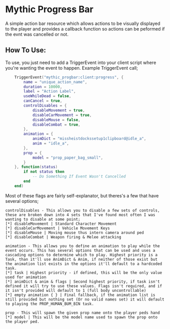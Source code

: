 # Mythic Progress Bar
A simple action bar resource which allows actions to be visually displayed to the player and provides a callback function so actions can be peformed if the evnt was cancelled or not.

## How To Use:
To use, you just need to add a TriggerEvent into your client script where you're wanting the event to happen. Example TriggerEvent call;

```lua
    TriggerEvent("mythic_progbar:client:progress", {
        name = "unique_action_name",
        duration = 10000,
        label = "Action Label",
        useWhileDead = false,
        canCancel = true,
        controlDisables = {
            disableMovement = true,
            disableCarMovement = true,
            disableMouse = false,
            disableCombat = true,
        },
        animation = {
            animDict = "missheistdockssetup1clipboard@idle_a",
            anim = "idle_a",
        },
        prop = {
            model = "prop_paper_bag_small",
        }
    }, function(status)
        if not status then
            -- Do Something If Event Wasn't Cancelled
        end
    end)
```

Most of these flags are fairly self-explanator, but theres's a few that have several options;

```
controlDisables - This allows you to disable a few sets of controls, these are broken down into 4 sets that I've found most often I was wanting to disable at some point;
[*] disableMovement | Standard Character Movement
[*] disableCarMovement | Vehicle Movement Keys
[*] disableMouse | Moving mouse thus intern camera around ped
[*] disableCombat | Weapon firing & Melee attacking
```

```
animation - This allows you to define an animation to play while the event occurs. This has several options that can be used and uses a cascading options to determine which to play. Highest priority is a Task, than it'll use AnimDict & Anim, if neither of those exist but the animation list exists in the options it'll default to a hardcoded task.
[*] task | Highest priority - if defined, this will be the only value used for animation
[*] animDict & anim & flags | Second highest priority, if task isn't defined it will try to use these values. Flags isn't required, and if it isn't provided will default to 1 (full body uncontrollable)
[*] empty animation { } | Final fallback, if the animation list is still provided but nothing set (Or no valid names set) it will default to playing the PROP_HUMAN_BUM_BIN task.
```

```
prop - This will spawn the given prop name onto the player peds hand
[*] model | This will be the model name used to spawn the prop onto the player ped.
```
